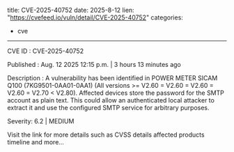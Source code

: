  
title: CVE-2025-40752
date: 2025-8-12
lien: "https://cvefeed.io/vuln/detail/CVE-2025-40752"
categories:
  - cve
---

CVE ID : CVE-2025-40752

Published :  Aug. 12
2025
12:15 p.m. | 3 hours
13 minutes ago

Description : A vulnerability has been identified in POWER METER SICAM Q100 (7KG9501-0AA01-0AA1) (All versions >= V2.60 = V2.60 = V2.60 = V2.60 = V2.70 < V2.80). Affected devices store the password for the SMTP account as plain text. This could allow an authenticated local attacker to extract it and use the configured SMTP service for arbitrary purposes.

Severity: 6.2 | MEDIUM

Visit the link for more details
such as CVSS details
affected products
timeline
and more...
